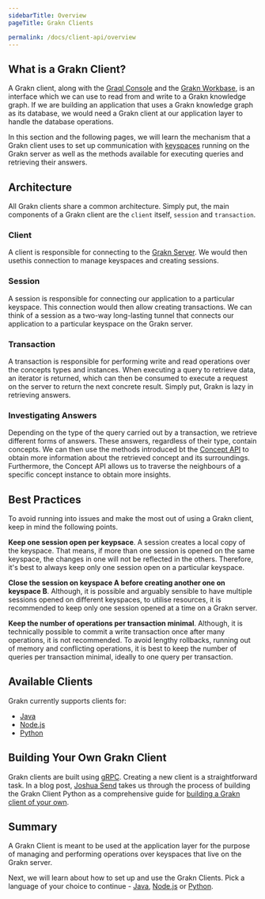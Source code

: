 ```yaml
---
sidebarTitle: Overview
pageTitle: Grakn Clients

permalink: /docs/client-api/overview
---
```


## What is a Grakn Client?
A Grakn client, along with the [Graql Console](/docs/running-grakn/console) and the [Grakn Workbase](/docs/workbase/overview), is an interface which we can use to read from and write to a Grakn knowledge graph. If we are building an application that uses a Grakn knowledge graph as its database, we would need a Grakn client at our application layer to handle the database operations.

In this section and the following pages, we will learn the mechanism that a Grakn client uses to set up communication with [keyspaces](/docs/management/keyspace) running on the Grakn server as well as the methods available for executing queries and retrieving their answers.

## Architecture
All Grakn clients share a common architecture. Simply put, the main components of a Grakn client are the `client` itself, `session` and `transaction`.

### Client
A client is responsible for connecting to the [Grakn Server](/docs/running-grakn/install-n-run#start-the-grakn-server). We would then usethis connection to manage keyspaces and creating sessions.

### Session
A session is responsible for connecting our application to a particular keyspace. This connection would then allow creating transactions. We can think of a session as a two-way long-lasting tunnel that connects our application to a particular keyspace on the Grakn server.

### Transaction
A transaction is responsible for performing write and read operations over the concepts types and instances. When executing a query to retrieve data, an iterator is returned, which can then be consumed to execute a request on the server to return the next concrete result. Simply put, Grakn is lazy in retrieving answers.

### Investigating Answers
Depending on the type of the query carried out by a transaction, we retrieve different forms of answers. These answers, regardless of their type, contain concepts. We can then use the methods introduced bt the [Concept API](/docs/concept-api/overview) to obtain more information about the retrieved concept and its surroundings. Furthermore, the Concept API allows us to traverse the neighbours of a specific concept instance to obtain more insights.

## Best Practices
To avoid running into issues and make the most out of using a Grakn client, keep in mind the following points.

**Keep one session open per keypsace**. A session creates a local copy of the keyspace. That means, if more than one session is opened on the same keyspace, the changes in one will not be reflected in the others. Therefore, it's best to always keep only one session open on a particular keyspace.

**Close the session on keyspace A before creating another one on keyspace B**. Although, it is possible and arguably sensible to have multiple sessions opened on different keyspaces, to utilise resources, it is recommended to keep only one session opened at a time on a Grakn server.

**Keep the number of operations per transaction minimal**. Although, it is technically possible to commit a write transaction once after many operations, it is not recommended. To avoid lengthy rollbacks, running out of memory and conflicting operations, it is best to keep the number of queries per transaction minimal, ideally to one query per transaction.

## Available Clients
Grakn currently supports clients for:
- [Java](/docs/client-api/java)
- [Node.js](/docs/client-api/nodejs)
- [Python](/docs/client-api/python)

## Building Your Own Grakn Client
Grakn clients are built using [gRPC](https://grpc.io/). Creating a new client is a straightforward task. In a blog post, [Joshua Send](https://blog.grakn.ai/@joshuasend) takes us through the process of building the Grakn Client Python as a comprehensive guide for [building a Grakn client of your own](https://blog.grakn.ai/grakn-python-driver-how-to-roll-your-own-b010bbd73023).

## Summary
A Grakn Client is meant to be used at the application layer for the purpose of managing and performing operations over keyspaces that live on the Grakn server.

Next, we will learn about how to set up and use the Grakn Clients. Pick a language of your choice to continue - [Java](/docs/client-api/java), [Node.js](/docs/client-api/nodejs) or [Python](/docs/client-api/python).